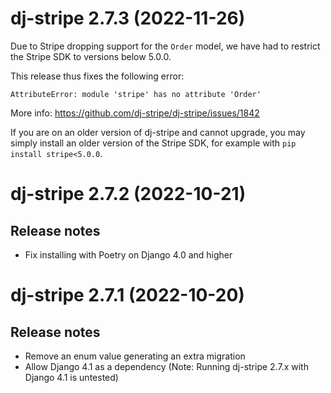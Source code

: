 # dj-stripe 2.7.3 (2022-11-26)

Due to Stripe dropping support for the `Order` model, we have had to restrict the Stripe
SDK to versions below 5.0.0.

This release thus fixes the following error:

```
AttributeError: module 'stripe' has no attribute 'Order'
```

More info:
<https://github.com/dj-stripe/dj-stripe/issues/1842>

If you are on an older version of dj-stripe and cannot upgrade, you may simply install
an older version of the Stripe SDK, for example with `pip install stripe<5.0.0`.

# dj-stripe 2.7.2 (2022-10-21)

## Release notes

-   Fix installing with Poetry on Django 4.0 and higher

# dj-stripe 2.7.1 (2022-10-20)

## Release notes

-   Remove an enum value generating an extra migration
-   Allow Django 4.1 as a dependency (Note: Running dj-stripe 2.7.x with Django 4.1 is
    untested)
